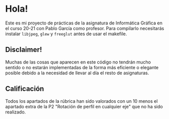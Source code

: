 # Hola!
Este es mi proyecto de prácticas de la asignatura de Informática Gráfica en el curso 20-21 con Pablo García como profesor. Para compilarlo necesitarás instalar `libjpeg`, `glew` y `freeglut` antes de usar el makefile.

## Disclaimer!
Muchas de las cosas que aparecen en este código no tendrán mucho sentido o no estarán implementadas de la forma más eficiente o elegante posible debido a la necesidad de llevar al día el resto de asignaturas.

## Calificación
Todos los apartados de la rúbrica han sido valorados con un 10 menos el apartado extra de la P2 "Rotación de perfil en cualquier eje" que no ha sido realizado.

